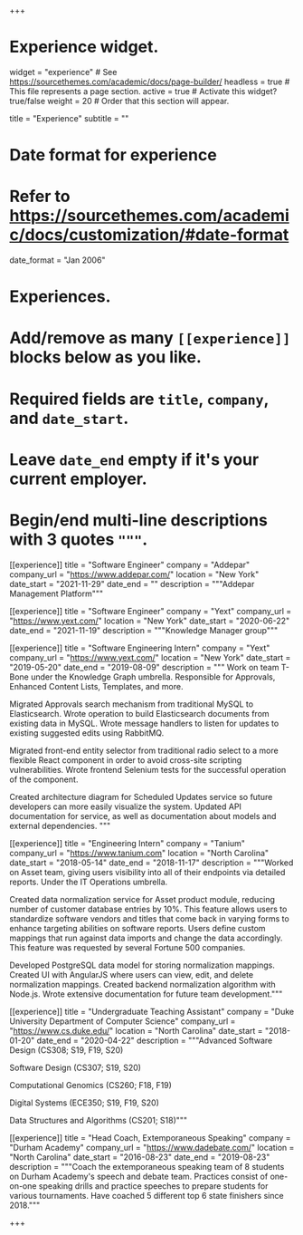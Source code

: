 +++
# Experience widget.
widget = "experience"  # See https://sourcethemes.com/academic/docs/page-builder/
headless = true  # This file represents a page section.
active = true  # Activate this widget? true/false
weight = 20  # Order that this section will appear.

title = "Experience"
subtitle = ""

# Date format for experience
#   Refer to https://sourcethemes.com/academic/docs/customization/#date-format
date_format = "Jan 2006"

# Experiences.
#   Add/remove as many `[[experience]]` blocks below as you like.
#   Required fields are `title`, `company`, and `date_start`.
#   Leave `date_end` empty if it's your current employer.
#   Begin/end multi-line descriptions with 3 quotes `"""`.
[[experience]]
  title = "Software Engineer"
  company = "Addepar"
  company_url = "https://www.addepar.com/"
  location = "New York"
  date_start = "2021-11-29"
  date_end = ""
  description = """Addepar Management Platform"""

[[experience]]
  title = "Software Engineer"
  company = "Yext"
  company_url = "https://www.yext.com/"
  location = "New York"
  date_start = "2020-06-22"
  date_end = "2021-11-19"
  description = """Knowledge Manager group"""


[[experience]]
  title = "Software Engineering Intern"
  company = "Yext"
  company_url = "https://www.yext.com/"
  location = "New York"
  date_start = "2019-05-20"
  date_end = "2019-08-09"
  description = """
Work on team T-Bone under the Knowledge Graph umbrella. Responsible for Approvals, Enhanced Content Lists, Templates, and more.

Migrated Approvals search mechanism from traditional MySQL to Elasticsearch. Wrote operation to build Elasticsearch documents from existing data in MySQL. Wrote message handlers to listen for updates to existing suggested edits using RabbitMQ. 

Migrated front-end entity selector from traditional radio select to a more flexible React component in order to avoid cross-site scripting vulnerabilities. Wrote frontend Selenium tests for the successful operation of the component.

Created architecture diagram for Scheduled Updates service so future developers can more easily visualize the system. Updated API documentation for service, as well as documentation about models and external dependencies.
  """

[[experience]]
  title = "Engineering Intern"
  company = "Tanium"
  company_url = "https://www.tanium.com"
  location = "North Carolina"
  date_start = "2018-05-14"
  date_end = "2018-11-17"
  description = """Worked on Asset team, giving users visibility into all of their endpoints via detailed reports. Under the IT Operations umbrella. 

  Created data normalization service for Asset product module, reducing number of customer database entries by 10%. This feature allows users to standardize software vendors and titles that come back in varying forms to enhance targeting abilities on software reports. Users define custom mappings that run against data imports and change the data accordingly. This feature was requested by several Fortune 500 companies.

Developed PostgreSQL data model for storing normalization mappings. Created UI with AngularJS where users can view, edit, and delete normalization mappings. Created backend normalization algorithm with Node.js. Wrote extensive documentation for future team development."""

[[experience]]
  title = "Undergraduate Teaching Assistant"
  company = "Duke University Department of Computer Science"
  company_url = "https://www.cs.duke.edu/"
  location = "North Carolina"
  date_start = "2018-01-20"
  date_end = "2020-04-22"
  description = """Advanced Software Design (CS308; S19, F19, S20)

Software Design (CS307; S19, S20)

Computational Genomics (CS260; F18, F19)

Digital Systems (ECE350; S19, F19, S20)

Data Structures and Algorithms (CS201; S18)"""

[[experience]]
  title = "Head Coach, Extemporaneous Speaking"
  company = "Durham Academy"
  company_url = "https://www.dadebate.com/"
  location = "North Carolina"
  date_start = "2016-08-23"
  date_end = "2019-08-23"
  description = """Coach the extemporaneous speaking team of 8 students on Durham Academy's speech and debate team. Practices consist of one-on-one speaking drills and practice speeches to prepare students for various tournaments. Have coached 5 different top 6 state finishers since 2018."""

+++

